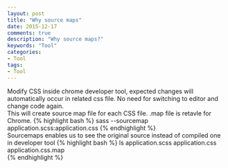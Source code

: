 ```yaml
---
layout: post
title: "Why source maps"
date: 2015-12-17
comments: true
description: "Why source maps?"
keywords: "Tool"
categories:
- Tool
tags:
- Tool
---
```


Modify CSS inside chrome developer tool, expected changes will automatically occur in related css file. No need for switching to editor and change code again.
<br>
This will create source map file for each CSS file. .map file is retavle for Chrome.
 {% highlight bash %}
 sass --sourcemap application.scss:application.css
 {% endhighlight %}
<br>
Sourcemaps enables us to see the original source instead of compiled one in developer tool
{% highlight bash %}
ls application.scss application.css application.css.map  
{% endhighlight %}
